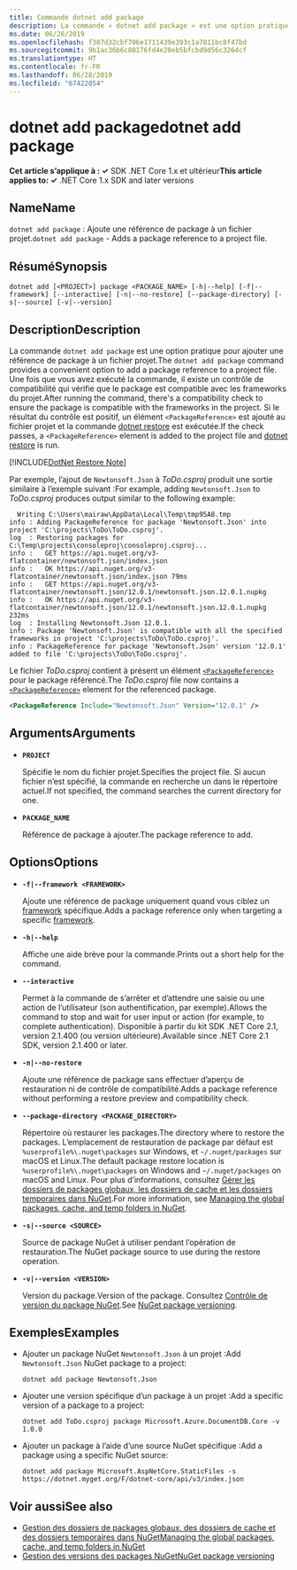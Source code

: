 ```yaml
---
title: Commande dotnet add package
description: La commande « dotnet add package » est une option pratique pour ajouter une référence de package NuGet à un projet.
ms.date: 06/26/2019
ms.openlocfilehash: f387d32cbf706e1711439e393c1a7811bc8f47bd
ms.sourcegitcommit: 9b1ac36b6c80176fd4e20eb5bfcbd9d56c3264cf
ms.translationtype: HT
ms.contentlocale: fr-FR
ms.lasthandoff: 06/28/2019
ms.locfileid: "67422054"
---
```

# <a name="dotnet-add-package"></a><span data-ttu-id="54e64-103">dotnet add package</span><span class="sxs-lookup"><span data-stu-id="54e64-103">dotnet add package</span></span>

<span data-ttu-id="54e64-104">**Cet article s’applique à : ✓** SDK .NET Core 1.x et ultérieur</span><span class="sxs-lookup"><span data-stu-id="54e64-104">**This article applies to: ✓** .NET Core 1.x SDK and later versions</span></span>

<!-- todo: uncomment when all CLI commands are reviewed
[!INCLUDE [topic-appliesto-net-core-all](../../../includes/topic-appliesto-net-core-all.md)]
-->

## <a name="name"></a><span data-ttu-id="54e64-105">Name</span><span class="sxs-lookup"><span data-stu-id="54e64-105">Name</span></span>

<span data-ttu-id="54e64-106">`dotnet add package` : Ajoute une référence de package à un fichier projet.</span><span class="sxs-lookup"><span data-stu-id="54e64-106">`dotnet add package` - Adds a package reference to a project file.</span></span>

## <a name="synopsis"></a><span data-ttu-id="54e64-107">Résumé</span><span class="sxs-lookup"><span data-stu-id="54e64-107">Synopsis</span></span>

`dotnet add [<PROJECT>] package <PACKAGE_NAME> [-h|--help] [-f|--framework] [--interactive] [-n|--no-restore] [--package-directory] [-s|--source] [-v|--version]`

## <a name="description"></a><span data-ttu-id="54e64-108">Description</span><span class="sxs-lookup"><span data-stu-id="54e64-108">Description</span></span>

<span data-ttu-id="54e64-109">La commande `dotnet add package` est une option pratique pour ajouter une référence de package à un fichier projet.</span><span class="sxs-lookup"><span data-stu-id="54e64-109">The `dotnet add package` command provides a convenient option to add a package reference to a project file.</span></span> <span data-ttu-id="54e64-110">Une fois que vous avez exécuté la commande, il existe un contrôle de compatibilité qui vérifie que le package est compatible avec les frameworks du projet.</span><span class="sxs-lookup"><span data-stu-id="54e64-110">After running the command, there's a compatibility check to ensure the package is compatible with the frameworks in the project.</span></span> <span data-ttu-id="54e64-111">Si le résultat du contrôle est positif, un élément `<PackageReference>` est ajouté au fichier projet et la commande [dotnet restore](dotnet-restore.md) est exécutée.</span><span class="sxs-lookup"><span data-stu-id="54e64-111">If the check passes, a `<PackageReference>` element is added to the project file and [dotnet restore](dotnet-restore.md) is run.</span></span>

[!INCLUDE[DotNet Restore Note](../../../includes/dotnet-restore-note.md)]

<span data-ttu-id="54e64-112">Par exemple, l’ajout de `Newtonsoft.Json` à *ToDo.csproj* produit une sortie similaire à l’exemple suivant :</span><span class="sxs-lookup"><span data-stu-id="54e64-112">For example, adding `Newtonsoft.Json` to *ToDo.csproj* produces output similar to the following example:</span></span>

```console
  Writing C:\Users\mairaw\AppData\Local\Temp\tmp95A8.tmp
info : Adding PackageReference for package 'Newtonsoft.Json' into project 'C:\projects\ToDo\ToDo.csproj'.
log  : Restoring packages for C:\Temp\projects\consoleproj\consoleproj.csproj...
info :   GET https://api.nuget.org/v3-flatcontainer/newtonsoft.json/index.json
info :   OK https://api.nuget.org/v3-flatcontainer/newtonsoft.json/index.json 79ms
info :   GET https://api.nuget.org/v3-flatcontainer/newtonsoft.json/12.0.1/newtonsoft.json.12.0.1.nupkg
info :   OK https://api.nuget.org/v3-flatcontainer/newtonsoft.json/12.0.1/newtonsoft.json.12.0.1.nupkg 232ms
log  : Installing Newtonsoft.Json 12.0.1.
info : Package 'Newtonsoft.Json' is compatible with all the specified frameworks in project 'C:\projects\ToDo\ToDo.csproj'.
info : PackageReference for package 'Newtonsoft.Json' version '12.0.1' added to file 'C:\projects\ToDo\ToDo.csproj'.
```

<span data-ttu-id="54e64-113">Le fichier *ToDo.csproj* contient à présent un élément [`<PackageReference>`](/nuget/consume-packages/package-references-in-project-files) pour le package référencé.</span><span class="sxs-lookup"><span data-stu-id="54e64-113">The *ToDo.csproj* file now contains a [`<PackageReference>`](/nuget/consume-packages/package-references-in-project-files) element for the referenced package.</span></span>

```xml
<PackageReference Include="Newtonsoft.Json" Version="12.0.1" />
```

## <a name="arguments"></a><span data-ttu-id="54e64-114">Arguments</span><span class="sxs-lookup"><span data-stu-id="54e64-114">Arguments</span></span>

* **`PROJECT`**

  <span data-ttu-id="54e64-115">Spécifie le nom du fichier projet.</span><span class="sxs-lookup"><span data-stu-id="54e64-115">Specifies the project file.</span></span> <span data-ttu-id="54e64-116">Si aucun fichier n’est spécifié, la commande en recherche un dans le répertoire actuel.</span><span class="sxs-lookup"><span data-stu-id="54e64-116">If not specified, the command searches the current directory for one.</span></span>

* **`PACKAGE_NAME`**

  <span data-ttu-id="54e64-117">Référence de package à ajouter.</span><span class="sxs-lookup"><span data-stu-id="54e64-117">The package reference to add.</span></span>

## <a name="options"></a><span data-ttu-id="54e64-118">Options</span><span class="sxs-lookup"><span data-stu-id="54e64-118">Options</span></span>

* **`-f|--framework <FRAMEWORK>`**

  <span data-ttu-id="54e64-119">Ajoute une référence de package uniquement quand vous ciblez un [framework](../../standard/frameworks.md) spécifique.</span><span class="sxs-lookup"><span data-stu-id="54e64-119">Adds a package reference only when targeting a specific [framework](../../standard/frameworks.md).</span></span>

* **`-h|--help`**

  <span data-ttu-id="54e64-120">Affiche une aide brève pour la commande.</span><span class="sxs-lookup"><span data-stu-id="54e64-120">Prints out a short help for the command.</span></span>

* **`--interactive`**

  <span data-ttu-id="54e64-121">Permet à la commande de s’arrêter et d’attendre une saisie ou une action de l’utilisateur (son authentification, par exemple).</span><span class="sxs-lookup"><span data-stu-id="54e64-121">Allows the command to stop and wait for user input or action (for example, to complete authentication).</span></span> <span data-ttu-id="54e64-122">Disponible à partir du kit SDK .NET Core 2.1, version 2.1.400 (ou version ultérieure).</span><span class="sxs-lookup"><span data-stu-id="54e64-122">Available since .NET Core 2.1 SDK, version 2.1.400 or later.</span></span>

* **`-n|--no-restore`**

  <span data-ttu-id="54e64-123">Ajoute une référence de package sans effectuer d’aperçu de restauration ni de contrôle de compatibilité.</span><span class="sxs-lookup"><span data-stu-id="54e64-123">Adds a package reference without performing a restore preview and compatibility check.</span></span>

* **`--package-directory <PACKAGE_DIRECTORY>`**

  <span data-ttu-id="54e64-124">Répertoire où restaurer les packages.</span><span class="sxs-lookup"><span data-stu-id="54e64-124">The directory where to restore the packages.</span></span> <span data-ttu-id="54e64-125">L’emplacement de restauration de package par défaut est `%userprofile%\.nuget\packages` sur Windows, et `~/.nuget/packages` sur macOS et Linux.</span><span class="sxs-lookup"><span data-stu-id="54e64-125">The default package restore location is `%userprofile%\.nuget\packages` on Windows and `~/.nuget/packages` on macOS and Linux.</span></span> <span data-ttu-id="54e64-126">Pour plus d’informations, consultez [Gérer les dossiers de packages globaux, les dossiers de cache et les dossiers temporaires dans NuGet](https://docs.microsoft.com/nuget/consume-packages/managing-the-global-packages-and-cache-folders).</span><span class="sxs-lookup"><span data-stu-id="54e64-126">For more information, see [Managing the global packages, cache, and temp folders in NuGet](https://docs.microsoft.com/nuget/consume-packages/managing-the-global-packages-and-cache-folders).</span></span>

* **`-s|--source <SOURCE>`**

  <span data-ttu-id="54e64-127">Source de package NuGet à utiliser pendant l’opération de restauration.</span><span class="sxs-lookup"><span data-stu-id="54e64-127">The NuGet package source to use during the restore operation.</span></span>

* **`-v|--version <VERSION>`**

  <span data-ttu-id="54e64-128">Version du package.</span><span class="sxs-lookup"><span data-stu-id="54e64-128">Version of the package.</span></span> <span data-ttu-id="54e64-129">Consultez [Contrôle de version du package NuGet](https://docs.microsoft.com/nuget/reference/package-versioning).</span><span class="sxs-lookup"><span data-stu-id="54e64-129">See [NuGet package versioning](https://docs.microsoft.com/nuget/reference/package-versioning).</span></span>

## <a name="examples"></a><span data-ttu-id="54e64-130">Exemples</span><span class="sxs-lookup"><span data-stu-id="54e64-130">Examples</span></span>

* <span data-ttu-id="54e64-131">Ajouter un package NuGet `Newtonsoft.Json` à un projet :</span><span class="sxs-lookup"><span data-stu-id="54e64-131">Add `Newtonsoft.Json` NuGet package to a project:</span></span>

  ```console
  dotnet add package Newtonsoft.Json
  ```

* <span data-ttu-id="54e64-132">Ajouter une version spécifique d’un package à un projet :</span><span class="sxs-lookup"><span data-stu-id="54e64-132">Add a specific version of a package to a project:</span></span>

  ```console
  dotnet add ToDo.csproj package Microsoft.Azure.DocumentDB.Core -v 1.0.0
  ```

* <span data-ttu-id="54e64-133">Ajouter un package à l’aide d’une source NuGet spécifique :</span><span class="sxs-lookup"><span data-stu-id="54e64-133">Add a package using a specific NuGet source:</span></span>

  ```console
  dotnet add package Microsoft.AspNetCore.StaticFiles -s https://dotnet.myget.org/F/dotnet-core/api/v3/index.json
  ```

## <a name="see-also"></a><span data-ttu-id="54e64-134">Voir aussi</span><span class="sxs-lookup"><span data-stu-id="54e64-134">See also</span></span>

- [<span data-ttu-id="54e64-135">Gestion des dossiers de packages globaux, des dossiers de cache et des dossiers temporaires dans NuGet</span><span class="sxs-lookup"><span data-stu-id="54e64-135">Managing the global packages, cache, and temp folders in NuGet</span></span>](https://docs.microsoft.com/nuget/consume-packages/managing-the-global-packages-and-cache-folders)
- [<span data-ttu-id="54e64-136">Gestion des versions des packages NuGet</span><span class="sxs-lookup"><span data-stu-id="54e64-136">NuGet package versioning</span></span>](https://docs.microsoft.com/nuget/reference/package-versioning)